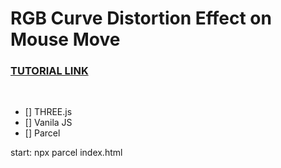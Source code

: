 # RGB Curve Distortion Effect on Mouse Move

### [TUTORIAL LINK](https://youtu.be/V8GnInBUMLo)

<br>

- [] THREE.js
- [] Vanila JS
- [] Parcel

start: npx parcel index.html


